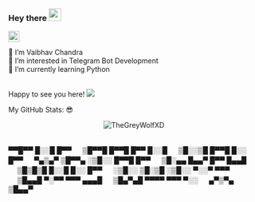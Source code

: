 ### Hey there <img src="https://media.giphy.com/media/hvRJCLFzcasrR4ia7z/giphy.gif" width="25px">
<a href="https://t.me/GreyWolfXD">
  <img align="left" alt="GreyWolfXD Telegram" width="22px" src="https://img.icons8.com/nolan/64/telegram-app.png" />
</a>
<br/>
<br/>
👋 I’m Vaibhav Chandra</br>
👀 I’m interested in Telegram Bot Development</br>
🌱 I’m currently learning Python</br>
</br>

<!---
TheGreyWolfXD/TheGreyWolfXD is a ✨ special ✨ repository because its `README.md` (this file) appears on your GitHub profile.
You can click the Preview link to take a look at your changes.
--->
Happy to see you here! ![](https://visitor-badge.glitch.me/badge?page_id=TheGreyWolfXD)
<br/>

My GitHub Stats: 😎

<p align="center"> <img src="https://github-readme-stats.vercel.app/api?username=TheGreyWolfXD&show_icons=true&theme=gotham" alt="TheGreyWolfXD" />
<br/>
  <br/>

▀▀█▀▀ █░░█ █▀▀ 　 ▒█▀▀█ █▀▀█ █▀▀ █░░█ 　 ▒█░░▒█ █▀▀█ █░░ █▀▀ 　 ▀▄▒▄▀ ▒█▀▀▄ 
░▒█░░ █▀▀█ █▀▀ 　 ▒█░▄▄ █▄▄▀ █▀▀ █▄▄█ 　 ▒█▒█▒█ █░░█ █░░ █▀▀ 　 ░▒█░░ ▒█░▒█ 
░▒█░░ ▀░░▀ ▀▀▀ 　 ▒█▄▄█ ▀░▀▀ ▀▀▀ ▄▄▄█ 　 ▒█▄▀▄█ ▀▀▀▀ ▀▀▀ ▀░░ 　 ▄▀▒▀▄ ▒█▄▄▀
